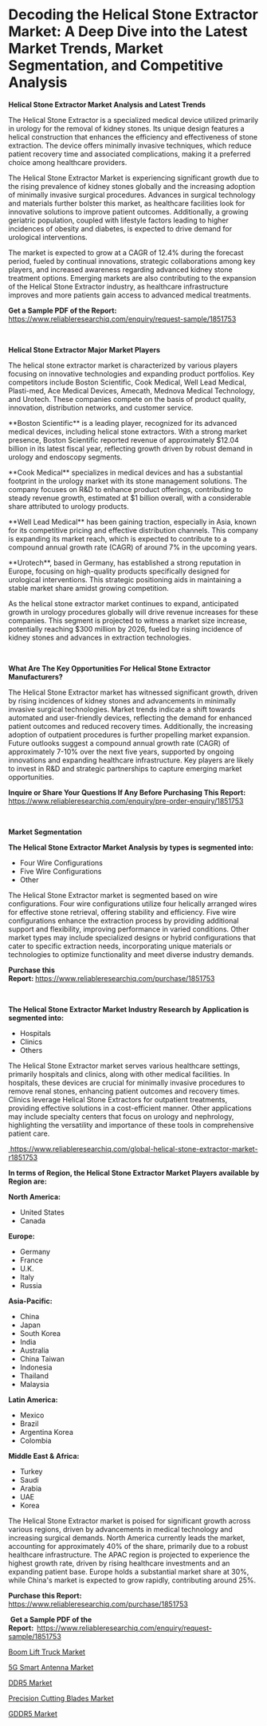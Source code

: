 <p><h1>Decoding the Helical Stone Extractor Market: A Deep Dive into the Latest Market Trends, Market Segmentation, and Competitive Analysis</h1></p><p><strong>Helical Stone Extractor Market Analysis and Latest Trends</strong></p>
<p><p>The Helical Stone Extractor is a specialized medical device utilized primarily in urology for the removal of kidney stones. Its unique design features a helical construction that enhances the efficiency and effectiveness of stone extraction. The device offers minimally invasive techniques, which reduce patient recovery time and associated complications, making it a preferred choice among healthcare providers.</p><p>The Helical Stone Extractor Market is experiencing significant growth due to the rising prevalence of kidney stones globally and the increasing adoption of minimally invasive surgical procedures. Advances in surgical technology and materials further bolster this market, as healthcare facilities look for innovative solutions to improve patient outcomes. Additionally, a growing geriatric population, coupled with lifestyle factors leading to higher incidences of obesity and diabetes, is expected to drive demand for urological interventions.</p><p>The market is expected to grow at a CAGR of 12.4% during the forecast period, fueled by continual innovations, strategic collaborations among key players, and increased awareness regarding advanced kidney stone treatment options. Emerging markets are also contributing to the expansion of the Helical Stone Extractor industry, as healthcare infrastructure improves and more patients gain access to advanced medical treatments.</p></p>
<p><strong>Get a Sample PDF of the Report:&nbsp;</strong> <a href="https://www.reliableresearchiq.com/enquiry/request-sample/1851753?utm_campaign=1611&utm_medium=2&utm_source=Github&utm_content=ia&utm_term=18102024&utm_id=helical-stone-extractor">https://www.reliableresearchiq.com/enquiry/request-sample/1851753</a></p>
<p>&nbsp;</p>
<p><strong>Helical Stone Extractor Major Market Players</strong></p>
<p><p>The helical stone extractor market is characterized by various players focusing on innovative technologies and expanding product portfolios. Key competitors include Boston Scientific, Cook Medical, Well Lead Medical, Plasti-med, Ace Medical Devices, Amecath, Mednova Medical Technology, and Urotech. These companies compete on the basis of product quality, innovation, distribution networks, and customer service.</p><p>**Boston Scientific** is a leading player, recognized for its advanced medical devices, including helical stone extractors. With a strong market presence, Boston Scientific reported revenue of approximately $12.04 billion in its latest fiscal year, reflecting growth driven by robust demand in urology and endoscopy segments.</p><p>**Cook Medical** specializes in medical devices and has a substantial footprint in the urology market with its stone management solutions. The company focuses on R&D to enhance product offerings, contributing to steady revenue growth, estimated at $1 billion overall, with a considerable share attributed to urology products.</p><p>**Well Lead Medical** has been gaining traction, especially in Asia, known for its competitive pricing and effective distribution channels. This company is expanding its market reach, which is expected to contribute to a compound annual growth rate (CAGR) of around 7% in the upcoming years.</p><p>**Urotech**, based in Germany, has established a strong reputation in Europe, focusing on high-quality products specifically designed for urological interventions. This strategic positioning aids in maintaining a stable market share amidst growing competition.</p><p>As the helical stone extractor market continues to expand, anticipated growth in urology procedures globally will drive revenue increases for these companies. This segment is projected to witness a market size increase, potentially reaching $300 million by 2026, fueled by rising incidence of kidney stones and advances in extraction technologies.</p></p>
<p>&nbsp;</p>
<p><strong>What Are The Key Opportunities For Helical Stone Extractor Manufacturers?</strong></p>
<p><p>The Helical Stone Extractor market has witnessed significant growth, driven by rising incidences of kidney stones and advancements in minimally invasive surgical technologies. Market trends indicate a shift towards automated and user-friendly devices, reflecting the demand for enhanced patient outcomes and reduced recovery times. Additionally, the increasing adoption of outpatient procedures is further propelling market expansion. Future outlooks suggest a compound annual growth rate (CAGR) of approximately 7-10% over the next five years, supported by ongoing innovations and expanding healthcare infrastructure. Key players are likely to invest in R&D and strategic partnerships to capture emerging market opportunities.</p></p>
<p><strong>Inquire or Share Your Questions If Any Before Purchasing This Report:</strong> <a href="https://www.reliableresearchiq.com/enquiry/pre-order-enquiry/1851753?utm_campaign=1611&utm_medium=2&utm_source=Github&utm_content=ia&utm_term=18102024&utm_id=helical-stone-extractor">https://www.reliableresearchiq.com/enquiry/pre-order-enquiry/1851753</a></p>
<p>&nbsp;</p>
<p><strong>Market Segmentation</strong></p>
<p><strong>The Helical Stone Extractor Market Analysis by types is segmented into:</strong></p>
<p><ul><li>Four Wire Configurations</li><li>Five Wire Configurations</li><li>Other</li></ul></p>
<p><p>The Helical Stone Extractor market is segmented based on wire configurations. Four wire configurations utilize four helically arranged wires for effective stone retrieval, offering stability and efficiency. Five wire configurations enhance the extraction process by providing additional support and flexibility, improving performance in varied conditions. Other market types may include specialized designs or hybrid configurations that cater to specific extraction needs, incorporating unique materials or technologies to optimize functionality and meet diverse industry demands.</p></p>
<p><strong>Purchase this Report:&nbsp;</strong><a href="https://www.reliableresearchiq.com/purchase/1851753?utm_campaign=1611&utm_medium=2&utm_source=Github&utm_content=ia&utm_term=18102024&utm_id=helical-stone-extractor">https://www.reliableresearchiq.com/purchase/1851753</a></p>
<p>&nbsp;</p>
<p><strong>The Helical Stone Extractor Market Industry Research by Application is segmented into:</strong></p>
<p><ul><li>Hospitals</li><li>Clinics</li><li>Others</li></ul></p>
<p><p>The Helical Stone Extractor market serves various healthcare settings, primarily hospitals and clinics, along with other medical facilities. In hospitals, these devices are crucial for minimally invasive procedures to remove renal stones, enhancing patient outcomes and recovery times. Clinics leverage Helical Stone Extractors for outpatient treatments, providing effective solutions in a cost-efficient manner. Other applications may include specialty centers that focus on urology and nephrology, highlighting the versatility and importance of these tools in comprehensive patient care.</p></p>
<p><a href="https://www.reliableresearchiq.com/global-helical-stone-extractor-market-r1851753?utm_campaign=1611&utm_medium=2&utm_source=Github&utm_content=ia&utm_term=18102024&utm_id=helical-stone-extractor">&nbsp;https://www.reliableresearchiq.com/global-helical-stone-extractor-market-r1851753</a></p>
<p><strong>In terms of Region, the Helical Stone Extractor Market Players available by Region are:</strong></p>
<p>
    <p> <strong> North America: </strong>
        <ul>
            <li>United States</li>
            <li>Canada</li>
        </ul>
        </p> 
    <p> <strong> Europe: </strong>
        <ul>
            <li>Germany</li>
            <li>France</li>
            <li>U.K.</li>
            <li>Italy</li>
            <li>Russia</li>
        </ul>
        </p> 
    <p> <strong> Asia-Pacific: </strong>
        <ul>
            <li>China</li>
            <li>Japan</li>
            <li>South Korea</li>
            <li>India</li>
            <li>Australia</li>
            <li>China Taiwan</li>
            <li>Indonesia</li>
            <li>Thailand</li>
            <li>Malaysia</li>
        </ul>
        </p> 
    <p> <strong> Latin America: </strong>
        <ul>
            <li>Mexico</li>
            <li>Brazil</li>
            <li>Argentina Korea</li>
            <li>Colombia</li>
        </ul>
        </p> 
    <p> <strong> Middle East & Africa: </strong>
        <ul>
            <li>Turkey</li>
            <li>Saudi</li>
            <li>Arabia</li>
            <li>UAE</li>
            <li>Korea</li>
        </ul>
    </p>
    </p>
<p><p>The Helical Stone Extractor market is poised for significant growth across various regions, driven by advancements in medical technology and increasing surgical demands. North America currently leads the market, accounting for approximately 40% of the share, primarily due to a robust healthcare infrastructure. The APAC region is projected to experience the highest growth rate, driven by rising healthcare investments and an expanding patient base. Europe holds a substantial market share at 30%, while China's market is expected to grow rapidly, contributing around 25%.</p></p>
<p><strong>Purchase this Report: </strong><a href="https://www.reliableresearchiq.com/purchase/1851753?utm_campaign=1611&utm_medium=2&utm_source=Github&utm_content=ia&utm_term=18102024&utm_id=helical-stone-extractor">https://www.reliableresearchiq.com/purchase/1851753</a></p>
<p>&nbsp;<strong>Get a Sample PDF of the Report:&nbsp;&nbsp;</strong><a href="https://www.reliableresearchiq.com/enquiry/request-sample/1851753?utm_campaign=1611&utm_medium=2&utm_source=Github&utm_content=ia&utm_term=18102024&utm_id=helical-stone-extractor">https://www.reliableresearchiq.com/enquiry/request-sample/1851753</a></p>
<p><strong></strong></p>
<p><p><a href="https://www.linkedin.com/pulse/comprehensive-boom-lift-truck-market-report-regional-analysis-fmdgf?utm_campaign=1611&utm_medium=2&utm_source=Github&utm_content=ia&utm_term=18102024&utm_id=helical-stone-extractor">Boom Lift Truck Market</a></p><p><a href="https://www.linkedin.com/pulse/opportunities-challenges-5g-smart-antenna-market-strategic-insights-cyo0c?utm_campaign=1611&utm_medium=2&utm_source=Github&utm_content=ia&utm_term=18102024&utm_id=helical-stone-extractor">5G Smart Antenna Market</a></p><p><a href="https://www.linkedin.com/pulse/ddr5-market-emerging-trends-future-prospects-period-from-2024-rcrcc?utm_campaign=1611&utm_medium=2&utm_source=Github&utm_content=ia&utm_term=18102024&utm_id=helical-stone-extractor">DDR5 Market</a></p><p><a href="https://www.linkedin.com/pulse/emerging-opportunities-challenges-global-precision-cutting-ctfjc?utm_campaign=1611&utm_medium=2&utm_source=Github&utm_content=ia&utm_term=18102024&utm_id=helical-stone-extractor">Precision Cutting Blades Market</a></p><p><a href="https://www.linkedin.com/pulse/pulse-gddr5-rhythms-change-market-resonance-2024-2031-wowmonger-gcoec?utm_campaign=1611&utm_medium=2&utm_source=Github&utm_content=ia&utm_term=18102024&utm_id=helical-stone-extractor">GDDR5 Market</a></p></p>